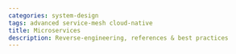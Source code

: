 ```yaml
---
categories: system-design
tags: advanced service-mesh cloud-native 
title: Microservices
description: Reverse-engineering, references & best practices
---
```

